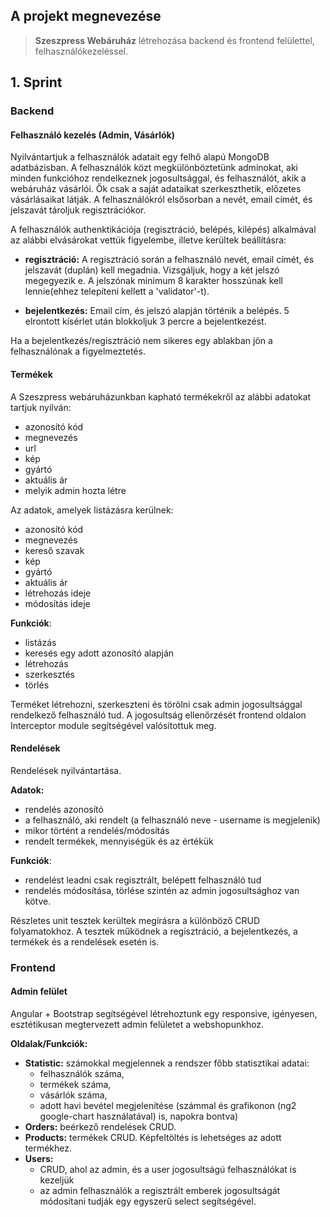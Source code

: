 ## A projekt megnevezése
> __Szeszpress Webáruház__ létrehozása backend és frontend felülettel,  felhasználókezeléssel.

## 1. Sprint

### Backend

#### Felhasználó kezelés (Admin, Vásárlók)

Nyilvántartjuk a felhasználók adatait egy felhő alapú MongoDB adatbázisban. 
A felhasználók közt megkülönböztetünk adminokat, aki minden funkcióhoz rendelkeznek jogosultsággal, és felhasználót, akik a webáruház vásárlói. Ők csak a saját adataikat szerkeszthetik, előzetes vásárlásaikat látják.
A felhasználókról elsősorban a nevét, email címét, és jelszavát tároljuk regisztrációkor. 

A felhasználók authenktikációja (regisztráció, belépés, kilépés) alkalmával az alábbi elvásárokat vettük figyelembe, illetve kerültek beállításra:

* __regisztráció:__ 
  A regisztráció során a felhasználó nevét, email címét, és jelszavát (duplán) kell megadnia. Vizsgáljuk, hogy a két jelszó megegyezik e.
  A jelszónak minimum 8 karakter hosszúnak kell lennie(ehhez telepíteni kellett a 'validator'-t).

* __bejelentkezés:__ 
  Email cím, és jelszó alapján történik a belépés. 
  5 elrontott kísérlet után blokkoljuk 3 percre a bejelentkezést.

Ha a bejelentkezés/regisztráció nem sikeres egy ablakban jön a felhasználónak a figyelmeztetés.

#### Termékek

A Szeszpress webáruházunkban kapható termékekről az alábbi adatokat tartjuk nyilván:

* azonosító kód
* megnevezés
* url
* kép
* gyártó
* aktuális ár 
* melyik admin hozta létre 

Az adatok, amelyek listázásra kerülnek:

* azonosító kód
* megnevezés
* kereső szavak
* kép
* gyártó
* aktuális ár
* létrehozás ideje
* módosítás ideje


__Funkciók__: 

* listázás
* keresés egy adott azonosító alapján
* létrehozás
* szerkesztés
* törlés

Terméket létrehozni, szerkeszteni és törölni csak admin jogosultsággal rendelkező felhasználó tud.
A jogosultság ellenőrzését frontend oldalon Interceptor module segítségével valósítottuk meg.

#### Rendelések

Rendelések nyilvántartása.

__Adatok:__

* rendelés azonosító
* a felhasználó, aki rendelt (a felhasználó neve - username is megjelenik)
* mikor történt a rendelés/módosítás
* rendelt termékek, mennyiségük és az értékük

__Funkciók__: 

* rendelést leadni csak regisztrált, belépett felhasználó tud
* rendelés módosítása, törlése szintén az admin jogosultsághoz van kötve.

Részletes unit tesztek kerültek megírásra a különböző CRUD folyamatokhoz. A tesztek működnek a regisztráció, a bejelentkezés, a termékek és a rendelések esetén is.


### Frontend

#### Admin felület

Angular + Bootstrap segítségével létrehoztunk egy responsive, igényesen, esztétikusan megtervezett admin felületet a webshopunkhoz.


__Oldalak/Funkciók:__

- __Statistic:__ számokkal megjelennek a rendszer főbb statisztikai adatai: 
  - felhasználók száma, 
  - termékek száma,
  - vásárlók száma,
  - adott havi bevétel megjelenítése (számmal és grafikonon (ng2 google-chart használatával) is, napokra bontva) 
- __Orders:__ beérkező rendelések CRUD. 
- __Products:__ termékek CRUD. Képfeltöltés is lehetséges az adott termékhez.
- __Users:__ 
  - CRUD, ahol az admin, és a user jogosultságú felhasználókat is kezeljük
  - az admin felhasználók a regisztrált emberek jogosultságát módosítani tudják egy egyszerű select segítségével. 

